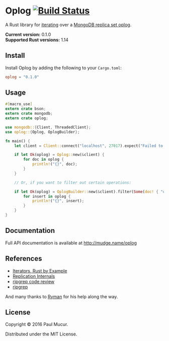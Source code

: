 # Oplog [![Build Status](https://travis-ci.org/mudge/oplog.svg?branch=master)](https://travis-ci.org/mudge/oplog)

A Rust library for
[iterating](https://doc.rust-lang.org/1.14.0/std/iter/index.html) over a
[MongoDB replica set
oplog](https://docs.mongodb.com/v3.0/core/replica-set-oplog/).

**Current version:** 0.1.0  
**Supported Rust versions:** 1.14

## Install

Install Oplog by adding the following to your `Cargo.toml`:

```toml
oplog = "0.1.0"
```

## Usage

```rust
#[macro_use]
extern crate bson;
extern crate mongodb;
extern crate oplog;

use mongodb::{Client, ThreadedClient};
use oplog::{Oplog, OplogBuilder};

fn main() {
    let client = Client::connect("localhost", 27017).expect("Failed to connect to MongoDB.");

    if let Ok(oplog) = Oplog::new(&client) {
        for doc in oplog {
            println!("{}", doc);
        }
    }

    // Or, if you want to filter out certain operations:

    if let Ok(oplog) = OplogBuilder::new(&client).filter(Some(doc! { "op" => "i" })).build() {
        for insert in oplog {
            println!("{}", insert);
        }
    }
}
```

## Documentation

Full API documentation is available at http://mudge.name/oplog

## References

* [Iterators, Rust by Example](http://rustbyexample.com/trait/iter.html)
* [Replication Internals](https://www.kchodorow.com/blog/2010/10/12/replication-internals/)
* [ripgrep code review](http://blog.mbrt.it/2016-12-01-ripgrep-code-review/)
* [ripgrep](https://github.com/BurntSushi/ripgrep/)

And many thanks to [Ryman](https://github.com/Ryman) for his help along the way.

## License

Copyright © 2016 Paul Mucur.

Distributed under the MIT License.
